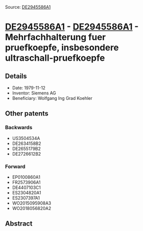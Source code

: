 Source: [DE2945586A1](https://patents.google.com/patent/DE2945586A1)

# [DE2945586A1](DE2945586A1.md) - [DE2945586A1](DE2945586A1.md) - Mehrfachhalterung fuer pruefkoepfe, insbesondere ultraschall-pruefkoepfe

## Details

* Date: 1979-11-12
* Inventor: Siemens AG
* Beneficiary: Wolfgang Ing Grad Koehler

## Other patents

### Backwards
 * US3504534A
 * DE2634158B2
 * DE2655179B2
 * DE2726612B2
### Forward
 * EP0100860A1
 * FR2573906A1
 * DE4407103C1
 * ES2304820A1
 * ES2307397A1
 * WO2015095908A3
 * WO2018056820A2
## Abstract


